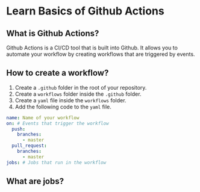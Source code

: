 # Learn Basics of Github Actions

## What is Github Actions?
Github Actions is a CI/CD tool that is built into Github. It allows you to automate your workflow by creating workflows that are triggered by events.


## How to create a workflow?

1. Create a `.github` folder in the root of your repository.
2. Create a `workflows` folder inside the `.github` folder.
3. Create a `yaml` file inside the `workflows` folder.
4. Add the following code to the `yaml` file.

```yaml
name: Name of your workflow
on: # Events that trigger the workflow
  push:
    branches:
      - master
  pull_request:
    branches:
      - master
jobs: # Jobs that run in the workflow

```

## What are jobs?